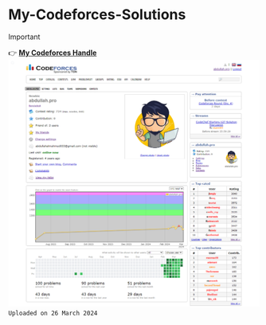 # My-Codeforces-Solutions

> [!IMPORTANT]
> 👉 [**My Codeforces Handle**](https://codeforces.com/profile/abdullah.pro)
> ![A piture](https://github.com/mahmud34033/My-Codeforces-Solutions/blob/main/mycfdpv2.png?raw=true)
> `Uploaded on 26 March 2024`
